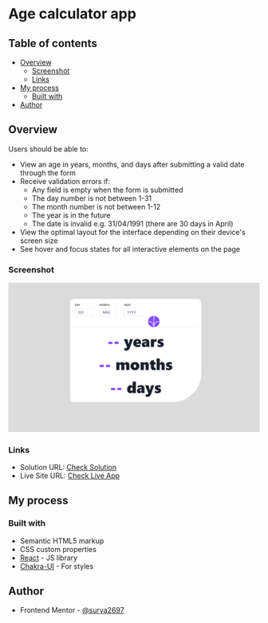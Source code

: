 # Age calculator app

 

## Table of contents

- [Overview](#overview)
  - [Screenshot](#screenshot)
  - [Links](#links)
- [My process](#my-process)
  - [Built with](#built-with)
- [Author](#author)


## Overview



Users should be able to:

- View an age in years, months, and days after submitting a valid date through the form
- Receive validation errors if:
  - Any field is empty when the form is submitted
  - The day number is not between 1-31
  - The month number is not between 1-12
  - The year is in the future
  - The date is invalid e.g. 31/04/1991 (there are 30 days in April)
- View the optimal layout for the interface depending on their device's screen size
- See hover and focus states for all interactive elements on the page

### Screenshot

![](./public/images/age-calculator-app.png)




### Links

- Solution URL: [Check Solution](https://github.com/surya2697/Age-Calculator-app)
- Live Site URL: [Check Live App](https://age-calculator-app-beta-seven.vercel.app/)

## My process

### Built with

- Semantic HTML5 markup
- CSS custom properties
- [React](https://reactjs.org/) - JS library
- [Chakra-UI](https://chakra-ui.com/getting-started) - For styles




## Author
- Frontend Mentor - [@surya2697](https://www.frontendmentor.io/profile/surya2697)


